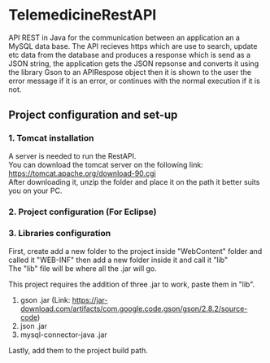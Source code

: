 # TelemedicineRestAPI

API REST in Java for the communication between an application an a MySQL data base.
The API recieves https which are use to search, update etc data from the database and produces a response which is send as a JSON string, the application gets the JSON repsonse and converts it using the library Gson to an APIRespose object then it is shown to the user the error message if it is an error, or continues with the normal execution if it is not.

## Project configuration and set-up

### 1. Tomcat installation
A server is needed to run the RestAPI.                                                              
You can download the tomcat server on the following link: https://tomcat.apache.org/download-90.cgi                                                                                 
After downloading it, unzip the folder and place it on the path it better suits you on your PC.

### 2. Project configuration (For Eclipse)

### 3. Libraries configuration

First, create add a new folder to the project inside "WebContent" folder and called it "WEB-INF" then add a new folder inside it and call it "lib"                           
The "lib" file will be where all the .jar will go.

This project requires the addition of three .jar to work, paste them in "lib".

1. gson .jar (Link: https://jar-download.com/artifacts/com.google.code.gson/gson/2.8.2/source-code)
2. json .jar
3. mysql-connector-java .jar

Lastly, add them to the project build path.
